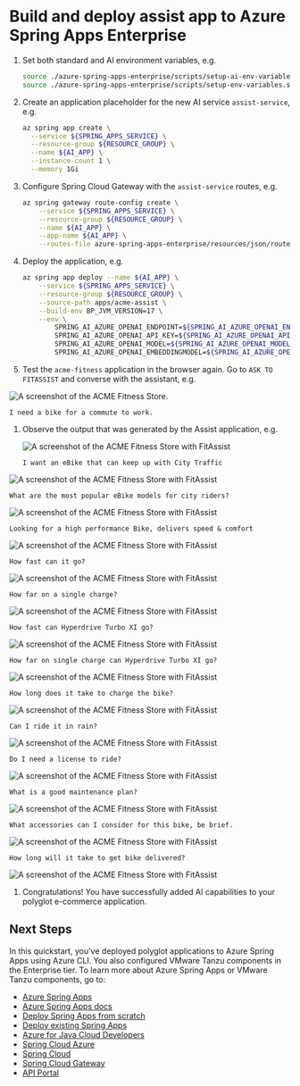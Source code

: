 # Build and deploy assist app to Azure Spring Apps Enterprise

1. Set both standard and AI environment variables, e.g. 

   ```bash
   source ./azure-spring-apps-enterprise/scripts/setup-ai-env-variables.sh
   source ./azure-spring-apps-enterprise/scripts/setup-env-variables.sh
   ```

1. Create an application placeholder for the new AI service `assist-service`, e.g.

    ```bash
    az spring app create \
      --service ${SPRING_APPS_SERVICE} \
      --resource-group ${RESOURCE_GROUP} \
      --name ${AI_APP} \
      --instance-count 1 \
      --memory 1Gi
    ```

1.  Configure Spring Cloud Gateway with the `assist-service` routes, e.g.

    ```bash
    az spring gateway route-config create \
        --service ${SPRING_APPS_SERVICE} \
        --resource-group ${RESOURCE_GROUP} \
        --name ${AI_APP} \
        --app-name ${AI_APP} \
        --routes-file azure-spring-apps-enterprise/resources/json/routes/assist-service.json
    ```
    
1. Deploy the application, e.g. 

    ```bash
    az spring app deploy --name ${AI_APP} \
        --service ${SPRING_APPS_SERVICE} \
        --resource-group ${RESOURCE_GROUP} \
        --source-path apps/acme-assist \
        --build-env BP_JVM_VERSION=17 \
        --env \
            SPRING_AI_AZURE_OPENAI_ENDPOINT=${SPRING_AI_AZURE_OPENAI_ENDPOINT} \
            SPRING_AI_AZURE_OPENAI_API_KEY=${SPRING_AI_AZURE_OPENAI_API_KEY} \
            SPRING_AI_AZURE_OPENAI_MODEL=${SPRING_AI_AZURE_OPENAI_MODEL} \
            SPRING_AI_AZURE_OPENAI_EMBEDDINGMODEL=${SPRING_AI_AZURE_OPENAI_EMBEDDINGMODEL}
    ```

1. Test the `acme-fitness` application in the browser again. Go to `ASK TO FITASSIST` and converse with the assistant, e.g.

 ![A screenshot of the ACME Fitness Store.](../../../../media/homepage.png)
   ```
   I need a bike for a commute to work.
   ```

1. Observe the output that was generated by the Assist application, e.g.

   ![A screenshot of the ACME Fitness Store with FitAssist](../../../../media/fitassistQ01.png)


   ```
   I want an eBike that can keep up with City Traffic
   ```
 ![A screenshot of the ACME Fitness Store with FitAssist](../../../../media/fitassistQ02.jpg)

   ```
   What are the most popular eBike models for city riders?
   ```
 ![A screenshot of the ACME Fitness Store with FitAssist](../../../../media/fitassistQ03.jpg)

   ```
   Looking for a high performance Bike, delivers speed & comfort
   ```
 ![A screenshot of the ACME Fitness Store with FitAssist](../../../../media/fitassistQ04.jpg)

   ```
   How fast can it go?
   ```
 ![A screenshot of the ACME Fitness Store with FitAssist](../../../../media/fitassistQ05.jpg)

   ```
   How far on a single charge?
   ```
 ![A screenshot of the ACME Fitness Store with FitAssist](../../../../media/fitassistQ06.jpg)

   ```
   How fast can Hyperdrive Turbo XI go?
   ```
 ![A screenshot of the ACME Fitness Store with FitAssist](../../../../media/fitassistQ07.jpg)

   ```
   How far on single charge can Hyperdrive Turbo XI go?
   ```
 ![A screenshot of the ACME Fitness Store with FitAssist](../../../../media/fitassistQ08.jpg)

   ```
   How long does it take to charge the bike?
   ```
 ![A screenshot of the ACME Fitness Store with FitAssist](../../../../media/fitassistQ09.jpg)

   ```
   Can I ride it in rain?
   ```
 ![A screenshot of the ACME Fitness Store with FitAssist](../../../../media/fitassistQ10.jpg)

   ```
   Do I need a license to ride?
   ```
 ![A screenshot of the ACME Fitness Store with FitAssist](../../../../media/fitassistQ11.jpg)

   ```
   What is a good maintenance plan?
   ```
 ![A screenshot of the ACME Fitness Store with FitAssist](../../../../media/fitassistQ12.jpg)

   ```
   What accessories can I consider for this bike, be brief.
   ```
 ![A screenshot of the ACME Fitness Store with FitAssist](../../../../media/fitassistQ13.jpg)

   ```
   How long will it take to get bike delivered?
   ```
 ![A screenshot of the ACME Fitness Store with FitAssist](../../../../media/fitassistQ14.jpg)






1. Congratulations! You have successfully added AI capabilities to your polyglot e-commerce application.


## Next Steps

In this quickstart, you've deployed polyglot applications to Azure Spring Apps using Azure CLI.
You also configured VMware Tanzu components in the Enterprise tier. To learn more about
Azure Spring Apps or VMware Tanzu components, go to:

* [Azure Spring Apps](https://azure.microsoft.com/products/spring-apps/)
* [Azure Spring Apps docs](https://learn.microsoft.com/azure/spring-apps/enterprise/)
* [Deploy Spring Apps from scratch](https://github.com/microsoft/azure-spring-cloud-training)
* [Deploy existing Spring Apps](https://github.com/Azure-Samples/azure-spring-cloud)
* [Azure for Java Cloud Developers](https://learn.microsoft.com/azure/java/)
* [Spring Cloud Azure](https://spring.io/projects/spring-cloud-azure)
* [Spring Cloud](https://spring.io/projects/spring-cloud)
* [Spring Cloud Gateway](https://docs.vmware.com/en/VMware-Spring-Cloud-Gateway-for-Kubernetes/index.html)
* [API Portal](https://docs.vmware.com/en/API-portal-for-VMware-Tanzu/index.html)
